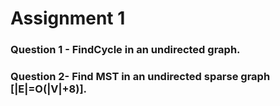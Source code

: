 # Assignment 1 
### Question 1 - FindCycle in an undirected graph.

### Question 2- Find MST in an undirected sparse graph [|E|=O(|V|+8)].
